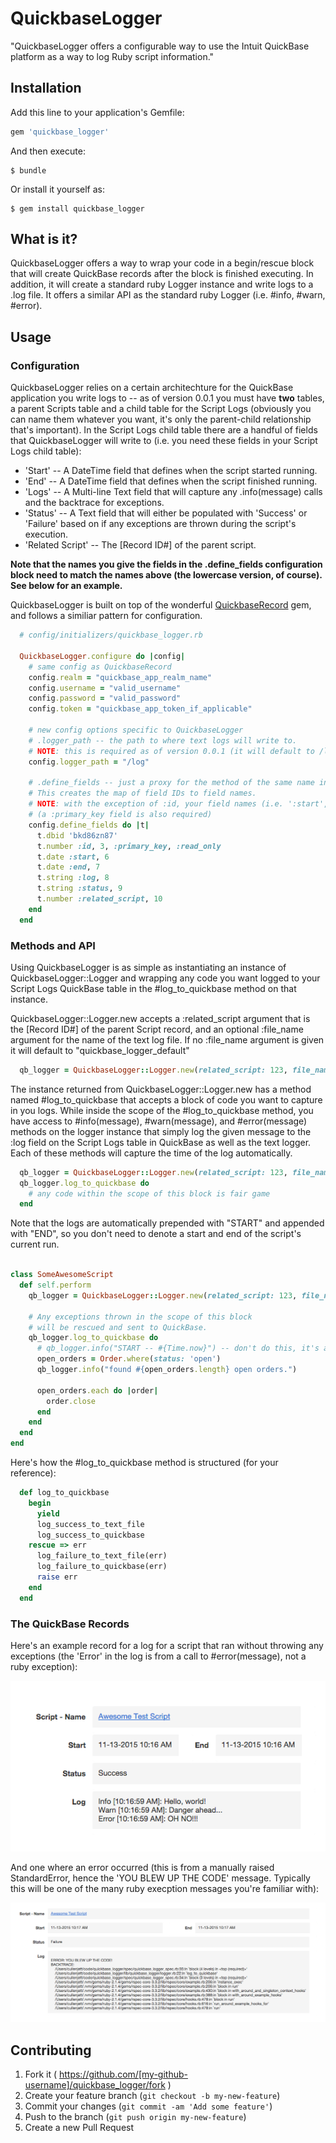 # QuickbaseLogger

"QuickbaseLogger offers a configurable way to use the Intuit QuickBase platform as a way to log Ruby script information."

## Installation

Add this line to your application's Gemfile:

```ruby
gem 'quickbase_logger'
```

And then execute:

    $ bundle

Or install it yourself as:

    $ gem install quickbase_logger

## What is it?
QuickbaseLogger offers a way to wrap your code in a begin/rescue block that will create QuickBase records after the block is finished executing. In addition, it will create a standard ruby Logger instance and write logs to a .log file. It offers a similar API as the standard ruby Logger (i.e. #info, #warn, #error).


## Usage

### Configuration
QuickbaseLogger relies on a certain architechture for the QuickBase application you write logs to -- as of version 0.0.1 you must have **two** tables, a parent Scripts table and a child table for the Script Logs (obviously you can name them whatever you want, it's only the parent-child relationship that's important). In the Script Logs child table there are a handful of fields that QuickbaseLogger will write to (i.e. you need these fields in your Script Logs child table):
- 'Start' -- A DateTime field that defines when the script started running.
- 'End' -- A DateTime field that defines when the script finished running.
- 'Logs' -- A Multi-line Text field that will capture any .info(message) calls and the backtrace for exceptions.
- 'Status' -- A Text field that will either be populated with 'Success' or 'Failure' based on if any exceptions are thrown during the script's execution.
- 'Related Script' -- The [Record ID#] of the parent script.

**Note that the names you give the fields in the .define_fields configuration block need to match the names above (the lowercase version, of course). See below for an example.**

QuickbaseLogger is built on top of the wonderful [QuickbaseRecord](https://github.com/cullenjett/quickbase_record) gem, and follows a similiar pattern for configuration.

```ruby
  # config/initializers/quickbase_logger.rb

  QuickbaseLogger.configure do |config|
    # same config as QuickbaseRecord
    config.realm = "quickbase_app_realm_name"
    config.username = "valid_username"
    config.password = "valid_password"
    config.token = "quickbase_app_token_if_applicable"

    # new config options specific to QuickbaseLogger
    # .logger_path -- the path to where text logs will write to.
    # NOTE: this is required as of version 0.0.1 (it will default to /log, but your app may not follow that pattern and this could cause some headache if not defined here)
    config.logger_path = "/log"

    # .define_fields -- just a proxy for the method of the same name in QuickbaseRecord.
    # This creates the map of field IDs to field names.
    # NOTE: with the exception of :id, your field names (i.e. ':start', ':end', etc.) must match those below.
    # (a :primary_key field is also required)
    config.define_fields do |t|
      t.dbid 'bkd86zn87'
      t.number :id, 3, :primary_key, :read_only
      t.date :start, 6
      t.date :end, 7
      t.string :log, 8
      t.string :status, 9
      t.number :related_script, 10
    end
  end
```

### Methods and API
Using QuickbaseLogger is as simple as instantiating an instance of QuickbaseLogger::Logger and wrapping any code you want logged to your Script Logs QuickBase table in the #log_to_quickbase method on that instance.

QuickbaseLogger::Logger.new accepts a :related_script argument that is the [Record ID#] of the parent Script record, and an optional :file_name argument for the name of the text log file. If no :file_name argument is given it will default to "quickbase_logger_default"

```ruby
  qb_logger = QuickbaseLogger::Logger.new(related_script: 123, file_name: 'my_awesome_log_file')
```

The instance returned from QuickbaseLogger::Logger.new has a method named #log_to_quickbase that accepts a block of code you want to capture in you logs. While inside the scope of the #log_to_quickbase method, you have access to #info(message), #warn(message), and #error(message) methods on the logger instance that simply log the given message to the :log field on the Script Logs table in QuickBase as well as the text logger. Each of these methods will capture the time of the log automatically.

```ruby
  qb_logger = QuickbaseLogger::Logger.new(related_script: 123, file_name: 'my_awesome_log_file')
  qb_logger.log_to_quickbase do
    # any code within the scope of this block is fair game
  end
```

Note that the logs are automatically prepended with "START" and appended with "END", so you don't need to denote a start and end of the script's current run.


```ruby

class SomeAwesomeScript
  def self.perform
    qb_logger = QuickbaseLogger::Logger.new(related_script: 123, file_name: 'some_awesome_script')

    # Any exceptions thrown in the scope of this block
    # will be rescued and sent to QuickBase.
    qb_logger.log_to_quickbase do
      # qb_logger.info("START -- #{Time.now}") -- don't do this, it's automatically done for you.
      open_orders = Order.where(status: 'open')
      qb_logger.info("found #{open_orders.length} open orders.")

      open_orders.each do |order|
        order.close
      end
    end
  end
end
```

Here's how the #log_to_quickbase method is structured (for your reference):

```ruby
  def log_to_quickbase
    begin
      yield
      log_success_to_text_file
      log_success_to_quickbase
    rescue => err
      log_failure_to_text_file(err)
      log_failure_to_quickbase(err)
      raise err
    end
  end
```

### The QuickBase Records
Here's an example record for a log for a script that ran without throwing any exceptions (the 'Error' in the log is from a call to #error(message), not a ruby exception):

![successful_record_example](images/without_errors.png)

And one where an error occurred (this is from a manually raised StandardError, hence the 'YOU BLEW UP THE CODE' message. Typically this will be one of the many ruby execption messages you're familiar with):

![unsuccessful_record_example](images/with_errors.png)

## Contributing

1. Fork it ( https://github.com/[my-github-username]/quickbase_logger/fork )
2. Create your feature branch (`git checkout -b my-new-feature`)
3. Commit your changes (`git commit -am 'Add some feature'`)
4. Push to the branch (`git push origin my-new-feature`)
5. Create a new Pull Request
